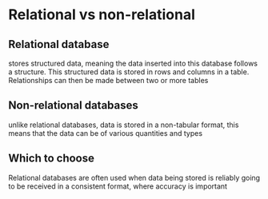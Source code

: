 # Relational vs non-relational
## Relational database
stores structured data, meaning the data inserted into this database follows a structure. This structured data is stored in rows and columns in a table. Relationships can then be made between two or more tables
## Non-relational databases
unlike relational databases, data is stored in a non-tabular format, this means that the data can be of various quantities and types
## Which to choose
Relational databases are often used when data being stored is reliably going to be received in a consistent format, where accuracy is important